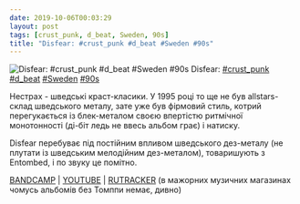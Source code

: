 ```yaml
---
date: 2019-10-06T00:03:29
layout: post
tags: [crust_punk, d_beat, Sweden, 90s]
title: "Disfear: #crust_punk #d_beat #Sweden #90s"
---
```

![Disfear: #crust_punk #d_beat #Sweden #90s](https://res.cloudinary.com/vast-space-unexplored/image/upload/q_auto,dpr_auto,w_auto/photos/photo_754_06-10-2019_00-03-29.jpg)
Disfear: [#crust_punk](/tags/#crust_punk) [#d_beat](/tags/#d_beat) [#Sweden](/tags/#Sweden) [#90s](/tags/#90s)

Нестрах - шведські краст-класики. У 1995 році то ще не був allstars-склад шведського металу, зате уже був фірмовий стиль, котрий перегукається із блек-металом своєю впертістю ритмічної монотонності (ді-біт ледь не ввесь альбом грає) і натиску.

Disfear перебуває під постійним впливом шведського дез-металу (не плутати із шведським мелодійним дез-металом), товаришують з Entombed, і по звуку це помітно.

[BANDCAMP](https://disfear.bandcamp.com/album/soul-scars) \| [YOUTUBE](https://www.youtube.com/playlist?list=PLyEwlKDl35ezzg-MVW8qdMJCyHUgdzftK) \| [RUTRACKER](https://rutracker.org/forum/viewtopic.php?t=1843051) (в мажорних музичних магазинах чомусь альбомів без Томппи немає, дивно)